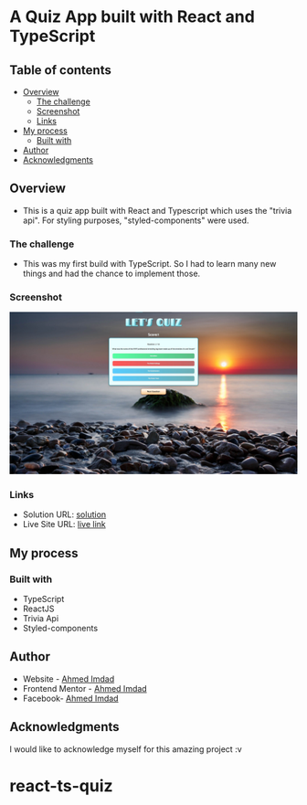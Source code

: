 #  A Quiz App built with React and TypeScript 

## Table of contents

- [Overview](#overview)
  - [The challenge](#the-challenge)
  - [Screenshot](#screenshot)
  - [Links](#links)
- [My process](#my-process)
  - [Built with](#built-with)
- [Author](#author)
- [Acknowledgments](#acknowledgments)


## Overview

- This is a quiz app built with React and Typescript which uses the "trivia api". For styling purposes, "styled-components" were used.

### The challenge

- This was my first build with TypeScript. So I had to learn many new things and had the chance to implement those.

### Screenshot

![](./src/images/design-windows.jpg)


### Links

- Solution URL: [solution](https://github.com/imdadulahmed1593/quiz-for-you-react-typescript)
- Live Site URL: [live link](https://quiz-for-you-react-typescript.netlify.app/)

## My process

### Built with

- TypeScript
- ReactJS
- Trivia Api
- Styled-components



## Author

- Website - [Ahmed Imdad](https://ahmedimdad93.netlify.app/)
- Frontend Mentor - [Ahmed Imdad](https://www.frontendmentor.io/profile/imdadulahmed1593)
- Facebook- [Ahmed Imdad](https://www.facebook.com/ahmed.imdad.5/)


## Acknowledgments

I would like to acknowledge myself for this amazing project :v
# react-ts-quiz
